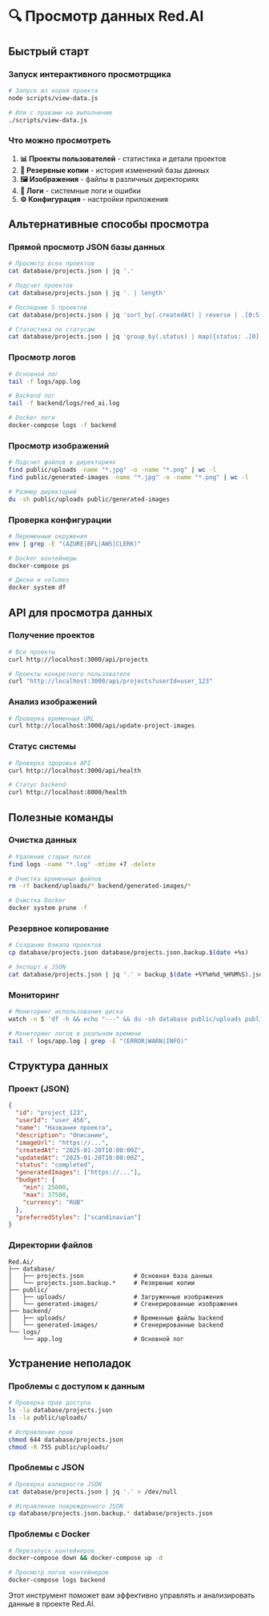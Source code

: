 # 🔍 Просмотр данных Red.AI

## Быстрый старт

### Запуск интерактивного просмотрщика

```bash
# Запуск из корня проекта
node scripts/view-data.js

# Или с правами на выполнение
./scripts/view-data.js
```

### Что можно просмотреть

1. **📊 Проекты пользователей** - статистика и детали проектов
2. **💾 Резервные копии** - история изменений базы данных
3. **🖼️ Изображения** - файлы в различных директориях
4. **📝 Логи** - системные логи и ошибки
5. **⚙️ Конфигурация** - настройки приложения

## Альтернативные способы просмотра

### Прямой просмотр JSON базы данных

```bash
# Просмотр всех проектов
cat database/projects.json | jq '.'

# Подсчет проектов
cat database/projects.json | jq '. | length'

# Последние 5 проектов
cat database/projects.json | jq 'sort_by(.createdAt) | reverse | .[0:5]'

# Статистика по статусам
cat database/projects.json | jq 'group_by(.status) | map({status: .[0].status, count: length})'
```

### Просмотр логов

```bash
# Основной лог
tail -f logs/app.log

# Backend лог
tail -f backend/logs/red_ai.log

# Docker логи
docker-compose logs -f backend
```

### Просмотр изображений

```bash
# Подсчет файлов в директориях
find public/uploads -name "*.jpg" -o -name "*.png" | wc -l
find public/generated-images -name "*.jpg" -o -name "*.png" | wc -l

# Размер директорий
du -sh public/uploads public/generated-images
```

### Проверка конфигурации

```bash
# Переменные окружения
env | grep -E "(AZURE|BFL|AWS|CLERK)"

# Docker контейнеры
docker-compose ps

# Диски и volumes
docker system df
```

## API для просмотра данных

### Получение проектов

```bash
# Все проекты
curl http://localhost:3000/api/projects

# Проекты конкретного пользователя
curl "http://localhost:3000/api/projects?userId=user_123"
```

### Анализ изображений

```bash
# Проверка временных URL
curl http://localhost:3000/api/update-project-images
```

### Статус системы

```bash
# Проверка здоровья API
curl http://localhost:3000/api/health

# Статус backend
curl http://localhost:8000/health
```

## Полезные команды

### Очистка данных

```bash
# Удаление старых логов
find logs -name "*.log" -mtime +7 -delete

# Очистка временных файлов
rm -rf backend/uploads/* backend/generated-images/*

# Очистка Docker
docker system prune -f
```

### Резервное копирование

```bash
# Создание бэкапа проектов
cp database/projects.json database/projects.json.backup.$(date +%s)

# Экспорт в JSON
cat database/projects.json | jq '.' > backup_$(date +%Y%m%d_%H%M%S).json
```

### Мониторинг

```bash
# Мониторинг использования диска
watch -n 5 'df -h && echo "---" && du -sh database public/uploads public/generated-images'

# Мониторинг логов в реальном времени
tail -f logs/app.log | grep -E "(ERROR|WARN|INFO)"
```

## Структура данных

### Проект (JSON)

```json
{
  "id": "project_123",
  "userId": "user_456",
  "name": "Название проекта",
  "description": "Описание",
  "imageUrl": "https://...",
  "createdAt": "2025-01-20T10:00:00Z",
  "updatedAt": "2025-01-20T10:00:00Z",
  "status": "completed",
  "generatedImages": ["https://..."],
  "budget": {
    "min": 25000,
    "max": 37500,
    "currency": "RUB"
  },
  "preferredStyles": ["scandinavian"]
}
```

### Директории файлов

```
Red.Ai/
├── database/
│   ├── projects.json              # Основная база данных
│   └── projects.json.backup.*     # Резервные копии
├── public/
│   ├── uploads/                   # Загруженные изображения
│   └── generated-images/          # Сгенерированные изображения
├── backend/
│   ├── uploads/                   # Временные файлы backend
│   └── generated-images/          # Сгенерированные backend
└── logs/
    └── app.log                    # Основной лог
```

## Устранение неполадок

### Проблемы с доступом к данным

```bash
# Проверка прав доступа
ls -la database/projects.json
ls -la public/uploads/

# Исправление прав
chmod 644 database/projects.json
chmod -R 755 public/uploads/
```

### Проблемы с JSON

```bash
# Проверка валидности JSON
cat database/projects.json | jq '.' > /dev/null

# Исправление поврежденного JSON
cp database/projects.json.backup.* database/projects.json
```

### Проблемы с Docker

```bash
# Перезапуск контейнеров
docker-compose down && docker-compose up -d

# Просмотр логов контейнеров
docker-compose logs backend
```

Этот инструмент поможет вам эффективно управлять и анализировать данные в проекте Red.AI. 